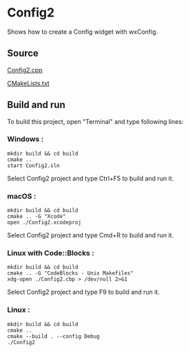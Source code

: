 # Config2

Shows how to create a Config widget with wxConfig.

## Source

[Config2.cpp](Config2.cpp)

[CMakeLists.txt](CMakeLists.txt)

## Build and run

To build this project, open "Terminal" and type following lines:

### Windows :

``` shell
mkdir build && cd build
cmake .. 
start Config2.sln
```

Select Config2 project and type Ctrl+F5 to build and run it.

### macOS :

``` shell
mkdir build && cd build
cmake .. -G "Xcode"
open ./Config2.xcodeproj
```

Select Config2 project and type Cmd+R to build and run it.

### Linux with Code::Blocks :

``` shell
mkdir build && cd build
cmake .. -G "CodeBlocks - Unix Makefiles"
xdg-open ./Config2.cbp > /dev/null 2>&1
```

Select Config2 project and type F9 to build and run it.

### Linux :

``` shell
mkdir build && cd build
cmake .. 
cmake --build . --config Debug
./Config2
```

